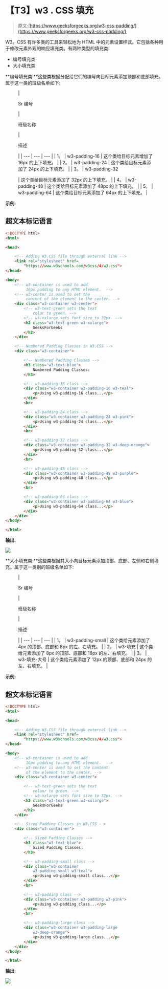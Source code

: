 # 【T3】w3 . CSS 填充

> 原文:[https://www.geeksforgeeks.org/w3-css-padding/](https://www.geeksforgeeks.org/w3-css-padding/)

W3。CSS 有许多类的工具来轻松地为 HTML 中的元素设置样式。它包括各种用于修改元素外观的响应填充类。有两种类型的填充类:

*   编号填充类
*   大小填充类

**编号填充类:**这些类根据分配给它们的编号向目标元素添加顶部和底部填充。属于这一类的班级名单如下:

<figure class="table">

| 

Sr 编号

 | 

班级名称

 | 

描述

 |
| --- | --- | --- |
| 1。 | w3-padding-16 | 这个类给目标元素增加了 16px 的上下填充。 |
| 2。 | w3-padding-24 | 这个类给目标元素添加了 24px 的上下填充。 |
| 3。 | w3-padding-32

 | 这个类给目标元素添加了 32px 的上下填充。 |
| 4。 | w3-padding-48 | 这个类给目标元素添加了 48px 的上下填充。 |
| 5。 | w3-padding-64 | 这个类给目标元素添加了 64px 的上下填充。 |

</figure>

**示例:**

## 超文本标记语言

```html
<!DOCTYPE html>
<html>

<head>

    <!-- Adding W3.CSS file through external link -->
    <link rel="stylesheet" href=
        "https://www.w3schools.com/w3css/4/w3.css">
</head>

<body>
    <!-- w3-container is used to add 
         16px padding to any HTML element.  -->
    <!-- w3-center is used to set the 
         content of the element to the center. -->
    <div class="w3-container w3-center">
        <!-- w3-text-green sets the text 
            color to green. -->
        <!-- w3-xxlarge sets font size to 32px. -->
        <h2 class="w3-text-green w3-xxlarge">
            GeeksForGeeks
        </h2>
    </div>

    <!-- Numbered Padding Classes in W3.CSS -->
    <div class="w3-container">

        <!-- Numbered Padding Classes -->
        <h3 class="w3-text-blue">
            Numbered Padding Classes:
        </h3>

        <!-- w3-padding-16 class -->
        <div class="w3-container w3-padding-16 w3-teal">
            <p>Using w3-padding-16 class...</p>
        </div>
        <br>

        <!-- w3-padding-24 class -->
        <div class="w3-container w3-padding-24 w3-pink">
            <p>Using w3-padding-24 class...</p>
        </div>
        <br>

        <!-- w3-padding-32 class -->
        <div class="w3-container w3-padding-32 w3-deep-orange">
            <p>Using w3-padding-32 class...</p>
        </div>
        <br>

        <!-- w3-padding-48 class -->
        <div class="w3-container w3-padding-48 w3-purple">
            <p>Using w3-padding-48 class...</p>
        </div>
        <br>

        <!-- w3-padding-64 class -->
        <div class="w3-container w3-padding-64 w3-blue">
            <p>Using w3-padding-64 class...</p>
        </div>
    </div>
</body>

</html>
```

**输出:**

![](img/087782ee266b84bb6d2252a9fb513be5.png)

**大小填充类:**这些类根据其大小向目标元素添加顶部、底部、左侧和右侧填充。属于这一类别的班级名单如下:

<figure class="table">

| 

Sr 编号

 | 

班级名称

 | 

描述

 |
| --- | --- | --- |
| 1。 | w3-padding-small | 这个类给元素添加了 4px 的顶部、底部和 8px 的左、右填充。 |
| 2。 | w3-填充 | 这个类给元素添加了 8px 的顶部、底部和 16px 的左、右填充。 |
| 3。 | w3-填充-大号 | 这个类给元素添加了 12px 的顶部、底部和 24px 的左、右填充。 |

</figure>

**示例:**

## 超文本标记语言

```html
<!DOCTYPE html>
<html>

<head>

    <!-- Adding W3.CSS file through external link -->
    <link rel="stylesheet" href=
        "https://www.w3schools.com/w3css/4/w3.css">
</head>

<body>
    <!-- w3-container is used to add 
         16px padding to any HTML element.  -->
    <!-- w3-center is used to set the content 
         of the element to the center. -->
    <div class="w3-container w3-center">

        <!-- w3-text-green sets the text 
            colour to green. -->
        <!-- w3-xxlarge sets font size to 32px. -->
        <h2 class="w3-text-green w3-xxlarge">
            GeeksForGeeks
        </h2>
    </div>

    <!-- Sized Padding Classes in W3.CSS -->
    <div class="w3-container">

        <!-- Sized Padding Classes -->
        <h3 class="w3-text-blue">
            Sized Padding Classes:
        </h3>

        <!-- w3-padding-small class -->
        <div class="w3-container 
            w3-padding-small w3-teal">
            <p>Using w3-padding-small class...</p>
        </div>
        <br>

        <!-- w3-padding class -->
        <div class="w3-container w3-padding w3-pink">
            <p>Using w3-padding class...</p>
        </div>
        <br>

        <!-- w3-padding-large class -->
        <div class="w3-container w3-padding-large 
            w3-deep-orange">
            <p>Using w3-padding-large class...</p>
        </div>
    </div>
</body>

</html>
```

**输出:**

![](img/4ae1854789a6324f2d8801fba9cac2b1.png)